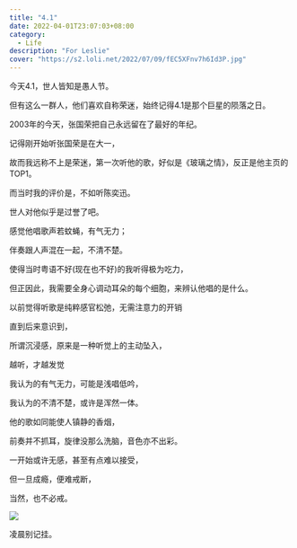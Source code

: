 ```yaml
---
title: "4.1"
date: 2022-04-01T23:07:03+08:00
category:
  - Life
description: "For Leslie"
cover: "https://s2.loli.net/2022/07/09/fEC5XFnv7h6Id3P.jpg"
---
```


今天4.1，世人皆知是愚人节。

但有这么一群人，他们喜欢自称荣迷，始终记得4.1是那个巨星的陨落之日。

2003年的今天，张国荣把自己永远留在了最好的年纪。

记得刚开始听张国荣是在大一，

故而我远称不上是荣迷，第一次听他的歌，好似是《玻璃之情》，反正是他主页的TOP1。

而当时我的评价是，不如听陈奕迅。 

世人对他似乎是过誉了吧。

感觉他唱歌声若蚊蝇，有气无力；

伴奏跟人声混在一起，不清不楚。

使得当时粤语不好(现在也不好)的我听得极为吃力，

但正因此，我需要全身心调动耳朵的每个细胞，来辨认他唱的是什么。

以前觉得听歌是纯粹感官松弛，无需注意力的开销

直到后来意识到，

所谓沉浸感，原来是一种听觉上的主动坠入，

越听，才越发觉

我认为的有气无力，可能是浅唱低吟，

我认为的不清不楚，或许是浑然一体。

他的歌如同能使人镇静的香烟，

前奏并不抓耳，旋律没那么洗脑，音色亦不出彩。

一开始或许无感，甚至有点难以接受，

但一旦成瘾，便难戒断，

当然，也不必戒。

![](https://s2.loli.net/2022/07/09/sbmB12wfXETQlFe.jpg)


凌晨别记挂。
